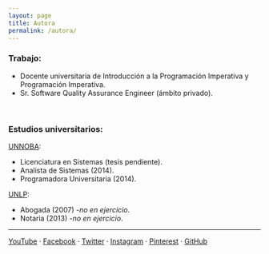 ```yaml
---
layout: page
title: Autora
permalink: /autora/
---
```


### Trabajo:
- Docente universitaria de Introducción a la Programación Imperativa y Programación Imperativa.
- Sr. Software Quality Assurance Engineer (ámbito privado).

&nbsp;
&nbsp;

 
### Estudios universitarios:

[UNNOBA](http://www.unnoba.edu.ar):
- Licenciatura en Sistemas (tesis pendiente).
- Analista de Sistemas (2014).
- Programadora Universitaria (2014).

[UNLP](http://www.jursoc.unlp.edu.ar):
- Abogada (2007) _-no en ejercicio_.
- Notaria (2013) _-no en ejercicio_.

---

[YouTube](https://www.youtube.com/c/Programaciondesdecero) · [Facebook](https://www.facebook.com/ProgramacionDesdeCeroParaTodos) · [Twitter](https://twitter.com/Programacion_0) · [Instagram](https://www.instagram.com/programaciondesdecero) · [Pinterest](www.pinterest.com/ProgramacionDesdeCero) · [GitHub](https://github.com/programacion-desde-cero)
